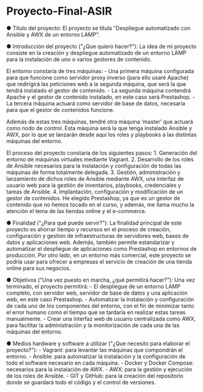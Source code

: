 # Proyecto-Final-ASIR
● Título del proyecto:
	El proyecto se titula “Despliegue automatizado con Ansible y AWX de un entorno LAMP”.

● Introducción del proyecto ("¿Que quiero hacer?"):
	La idea de mi proyecto consiste en la creación y despliegue automatizado de un entorno LAMP para la instalación de uno o varios gestores de contenido.

El entorno constaría de tres máquinas:
	- Una primera máquina configurada para que funcione como servidor proxy inverso (para ello usaré Apache) que redirigirá las peticiones web a la segunda máquina, que será la que tendrá instalado el gestor de contenido.
	- La segunda máquina contendrá Apache y el gestor de contenido instalado, en este caso será Prestashop.
	- La tercera máquina actuará como servidor de base de datos, necesaria para que el gestor de contenidos funcione.

Además de estas tres máquinas, tendré otra máquina ‘master’ que actuará como nodo de control. Esta máquina será la que tenga instalado Ansible y AWX, por lo que se lanzarán desde aquí los roles y playbooks a las distintas máquinas del entorno.

El proceso del proyecto constaría de los siguientes pasos:
	1. Generación del entorno de máquinas virtuales mediante Vagrant.
	2. Desarrollo de los roles de Ansible necesarios para la instalación y configuración de todas las máquinas de forma totalmente delegada.
	3. Gestión, administración y lanzamiento de dichos roles de Ansible mediante AWX, una interfaz de usuario web para la gestión de inventarios, playbooks, credenciales y tareas de Ansible.
	4. Implantación, configuración y modificación de un gestor de contenidos. He elegido Prestashop, ya que es un gestor de contenido que no hemos tocado en el curso, y además, me llama mucho la atención el tema de las tiendas online y el e-commerce.

● Finalidad ("¿Para qué puede servir?"):
	La finalidad principal de este proyecto es ahorrar tiempo y recursos en el proceso de creación, configuración y gestión de infraestructuras de servidores web, bases de datos y aplicaciones web. Además, también permite estandarizar y automatizar el despliegue de aplicaciones como Prestashop en entornos de producción. Por otro lado, en un entorno más comercial, este proyecto se podría usar para ofrecer a empresas el servicio de creación de una tienda online para sus negocios.

● Objetivos ("Una vez puesto en marcha, ¿qué permitirá hacer?"):
	Una vez terminado, el proyecto permitirá:
	- El despliegue de un entorno LAMP completo, con servidor web, servidor de base de datos y una aplicación web, en este caso Prestashop.
	- Automatizar la instalación y configuración de cada uno de los componentes del entorno, con el fin de minimizar tanto el error humano como el tiempo que se tardaría en realizar estas tareas manualmente.
	- Crear una interfaz web de usuario centralizada como AWX, para facilitar la administración y la monitorización de cada una de las máquinas del entorno.

● Medios hardware y software a utilizar ("¿Que necesito para elaborar el proyecto?"):
	- Vagrant: para levantar las máquinas que compondrán el entorno.
	- Ansible: para automatizar la instalación y la configuración de todo el software necesario en cada máquina.
	- Docker y Docker Compose: necesarios para la instalación de AWX.
	- AWX: para la gestión y ejecución de los roles de Ansible.
	- GIT y GitHub: para la creación del repositorio donde se guardará todo el código y el control de versiones.
